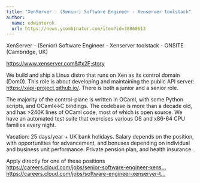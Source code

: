 ```yaml
---
title: "XenServer : (Senior) Software Engineer - Xenserver toolstack"
author:
  name: edwintorok
  url: https://news.ycombinator.com/item?id=38868613
---
```

XenServer - (Senior) Software Engineer - Xenserver toolstack - ONSITE (Cambridge, UK)

<a href="https:&#x2F;&#x2F;www.xenserver.com&#x2F;story" rel="nofollow">https:&#x2F;&#x2F;www.xenserver.com&#x2F;story</a>

We build and ship a Linux distro that runs on Xen as its control domain (Dom0). This role is about developing and maintaining the public API server: <a href="https:&#x2F;&#x2F;xapi-project.github.io&#x2F;" rel="nofollow">https:&#x2F;&#x2F;xapi-project.github.io&#x2F;</a>. There is both a junior and a senior role.

The majority of the control-plane is written in OCaml, with some Python scripts, and OCaml&lt;-&gt;C bindings.
The codebase is more than a decade old, and has &gt;240K lines of OCaml code, most of which is open source. We have an automated test suite that exercises various OS and x86-64 CPU families every night.

Vacation: 25 days&#x2F;year + UK bank holidays. Salary depends on the position, with opportunities for advancement, and bonuses depending on individual and business unit performance. Private pension plan, and health insurance.

Apply directly for one of these positions <a href="https:&#x2F;&#x2F;careers.cloud.com&#x2F;jobs&#x2F;senior-software-engineer-xenserver-toolstack-cambridge-cambridgeshire-united-kingdom" rel="nofollow">https:&#x2F;&#x2F;careers.cloud.com&#x2F;jobs&#x2F;senior-software-engineer-xens...</a> <a href="https:&#x2F;&#x2F;careers.cloud.com&#x2F;jobs&#x2F;software-engineer-xenserver-toolstack-cambridge-cambridgeshire-united-kingdom" rel="nofollow">https:&#x2F;&#x2F;careers.cloud.com&#x2F;jobs&#x2F;software-engineer-xenserver-t...</a>

